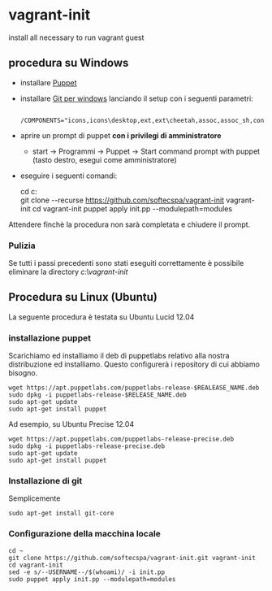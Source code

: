 vagrant-init
============

install all necessary to run vagrant guest

## procedura su Windows

* installare [Puppet](https://downloads.puppetlabs.com/windows/puppet-latest.msi)
* installare [Git per windows](https://github.com/msysgit/msysgit/releases/) lanciando il setup con i seguenti parametri:

        /COMPONENTS="icons,icons\desktop,ext,ext\cheetah,assoc,assoc_sh,consolefont"

* aprire un prompt di puppet **con i privilegi di amministratore**
    * start -> Programmi -> Puppet -> Start command prompt with puppet (tasto destro, esegui come amministratore)


* eseguire i seguenti comandi:


    cd c:\
    git clone --recurse https://github.com/softecspa/vagrant-init vagrant-init
    cd vagrant-init
    puppet apply init.pp --modulepath=modules

Attendere finchè la procedura non sarà completata e chiudere il prompt.


### Pulizia
Se tutti i passi precedenti sono stati eseguiti correttamente è possibile eliminare la directory *c:\vagrant-init*

## Procedura su Linux (Ubuntu)
La seguente procedura è testata su Ubuntu Lucid 12.04

### installazione puppet
Scarichiamo ed installiamo il deb di puppetlabs relativo alla nostra distribuzione ed installiamo. Questo configurerà i repository di cui abbiamo bisogno.

    wget https://apt.puppetlabs.com/puppetlabs-release-$REALEASE_NAME.deb
    sudo dpkg -i puppetlabs-release-$RELEASE_NAME.deb
    sudo apt-get update
    sudo apt-get install puppet

Ad esempio, su Ubuntu Precise 12.04

    wget https://apt.puppetlabs.com/puppetlabs-release-precise.deb
    sudo dpkg -i puppetlabs-release-precise.deb
    sudo apt-get update
    sudo apt-get install puppet

### Installazione di git
Semplicemente

    sudo apt-get install git-core

### Configurazione della macchina locale
    cd ~
    git clone https://github.com/softecspa/vagrant-init.git vagrant-init
    cd vagrant-init
    sed -e s/--USERNAME--/$(whoami)/ -i init.pp
    sudo puppet apply init.pp --modulepath=modules
